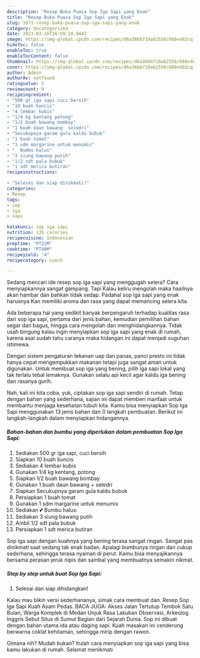 ```yaml
---
description: "Resep Buka Puasa Sop Iga Sapi yang Enak"
title: "Resep Buka Puasa Sop Iga Sapi yang Enak"
slug: 1671-resep-buka-puasa-sop-iga-sapi-yang-enak
category: Uncategorized
date: 2023-03-16T16:59:24.944Z
image: https://img-global.cpcdn.com/recipes/d6a36bb710a62556/680x482cq70/sop-iga-sapi-foto-resep-utama.jpg
hideToc: false
enableToc: true
enableTocContent: false
thumbnail: https://img-global.cpcdn.com/recipes/d6a36bb710a62556/680x482cq70/sop-iga-sapi-foto-resep-utama.jpg
cover: https://img-global.cpcdn.com/recipes/d6a36bb710a62556/680x482cq70/sop-iga-sapi-foto-resep-utama.jpg
author: Admin
authorAv: notfound
ratingvalue: 5
reviewcount: 9
recipeingredient:
- "500 gr iga sapi cuci bersih"
- "10 buah buncis"
- "4 lembar kubis"
- "1/4 kg kentang potong"
- "1/2 buah bawang bombay"
- "1 buah daun bawang  seledri"
- "Secukupnya garam gula kaldu bubuk"
- "1 buah tomat"
- "1 sdm margarine untuk menumis"
- "  Bumbu halus"
- "3 siung bawang putih"
- "1/2 sdt pala bubuk"
- "1 sdt merica butiran"
recipeinstructions:

- "Selesai dan siap dinikmati!"
categories:
- Resep
tags:
- sop
- iga
- sapi

katakunci: sop iga sapi 
nutrition: 135 calories
recipecuisine: Indonesian
preptime: "PT22M"
cooktime: "PT40M"
recipeyield: "4"
recipecategory: Lunch

---
```



Sedang mencari ide resep sop iga sapi yang menggugah selera? Cara menyiapkannya sangat gampang. Tapi Kalau keliru mengolah maka hasilnya akan hambar dan bahkan tidak sedap. Padahal sop iga sapi yang enak harusnya Kan memiliki aroma dan rasa yang dapat memancing selera kita.


Ada beberapa hal yang sedikit banyak berpengaruh terhadap kualitas rasa dari sop iga sapi, pertama dari jenis bahan, kemudian pemilihan bahan segar dan bagus, hingga cara mengolah dan menghidangkannya. Tidak usah bingung kalau ingin menyiapkan sop iga sapi yang enak di rumah, karena asal sudah tahu caranya maka hidangan ini dapat menjadi suguhan istimewa.

Dengan sistem pengaturan tekanan uap dan panas, panci presto ini tidak hanya cepat mengempukkan makanan tetapi juga sangat aman untuk digunakan. Untuk membuat sop iga yang bening, pilih iga sapi lokal yang tak terlalu tebal lemaknya. Gunakan selalu api kecil agar kaldu iga bening dan rasanya gurih.


Nah, kali ini kita coba, yuk, ciptakan sop iga sapi sendiri di rumah. Tetap dengan bahan yang sederhana, sajian ini dapat memberi manfaat untuk membantu menjaga kesehatan tubuh kita. Kamu bisa menyiapkan Sop Iga Sapi menggunakan 13 jenis bahan dan 0 langkah pembuatan. Berikut ini langkah-langkah dalam menyiapkan hidangannya.

<!--inarticleads1-->

##### Bahan-bahan dan bumbu yang diperlukan dalam pembuatan Sop Iga Sapi:

1. Sediakan 500 gr iga sapi, cuci bersih
1. Siapkan 10 buah buncis
1. Sediakan 4 lembar kubis
1. Gunakan 1/4 kg kentang, potong
1. Siapkan 1/2 buah bawang bombay
1. Gunakan 1 buah daun bawang + seledri
1. Siapkan Secukupnya garam gula kaldu bubuk
1. Persiapkan 1 buah tomat
1. Gunakan 1 sdm margarine untuk menumis
1. Sediakan  💕 Bumbu halus:
1. Sediakan 3 siung bawang putih
1. Ambil 1/2 sdt pala bubuk
1. Persiapkan 1 sdt merica butiran


Sop iga sapi dengan kuahnya yang bening terasa sangat ringan. Sangat pas dinikmati saat sedang tak enak badan. Apalagi bumbunya ringan dan cukup sederhana, sehingga terasa nyaman di perut. Kamu bisa menyajikannya bersama perasan jeruk nipis dan sambal yang membuatnya semakin nikmat. 

<!--inarticleads2-->

##### Step by step untuk buat Sop Iga Sapi:


1. Selesai dan siap dihidangkan!

Kalau mau bikin versi sederhananya, simak cara membuat dan. Resep Sop Iga Sapi Kuah Asam Pedas. BACA JUGA: Akses Jalan Tertutup Tembok Satu Bulan, Warga Komplek di Medan Unjuk Rasa Lakukan Observasi, Arkeolog Inggris Sebut Situs di Sumut Bagian dari Sejarah Dunia. Sop ini dibuat dengan bahan utama ida atau daging sapi. Kuah masakan ini cenderung berwarna coklat kehitaman, sehingga mirip dengan rawon. 

Gimana nih? Mudah bukan? Itulah cara menyiapkan sop iga sapi yang bisa kamu lakukan di rumah. Selamat menikmati
